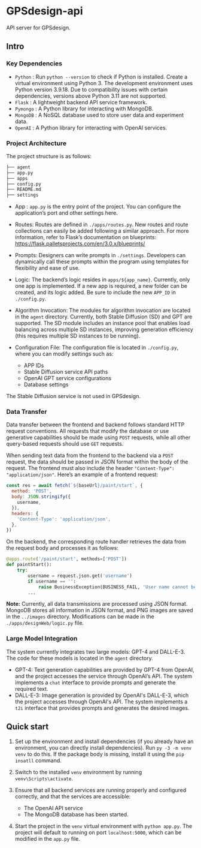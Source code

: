 # GPSdesign-api

API server for GPSdesign.

## Intro

### Key Dependencies

- `Python` : Run `python --version` to check if Python is installed. Create a virtual environment using Python 3. The development environment uses Python version 3.9.18. Due to compatibility issues with certain dependencies, versions above Python 3.11 are not supported.
- `Flask` : A lightweight backend API service framework.
- `Pymongo` : A Python library for interacting with MongoDB.
- `MongoDB` : A NoSQL database used to store user data and experiment data.
- `OpenAI` : A Python library for interacting with OpenAI services.

### Project Architecture

The project structure is as follows:

```sh
├── agent
├── app.py
├── apps
├── config.py
├── README.md
├── settings

```

- App : `app.py` is the entry point of the project. You can configure the application’s port and other settings here.
- Routes: Routes are defined in `./apps/routes.py`. New routes and route collections can easily be added following a similar approach. For more information, refer to Flask’s documentation on blueprints: <https://flask.palletsprojects.com/en/3.0.x/blueprints/>

- Prompts: Designers can write prompts in `./settings`. Developers can dynamically call these prompts within the program using templates for flexibility and ease of use.
- Logic: The backend’s logic resides in `apps/${app_name}`. Currently, only one app is implemented. If a new app is required, a new folder can be created, and its logic added. Be sure to include the new `APP_ID` in `./config.py`.
- Algorithm Invocation: The modules for algorithm invocation are located in the `agent` directory. Currently, both Stable Diffusion (SD) and GPT are supported. The SD module includes an instance pool that enables load balancing across multiple SD instances, improving generation efficiency (this requires multiple SD instances to be running).
- Configuration File: The configuration file is located in `./config.py`, where you can modify settings such as:
  - APP IDs
  - Stable Diffusion service API paths
  - OpenAI GPT service configurations
  - Database settings

The Stable Diffusion service is not used in GPSdesign.

### Data Transfer

Data transfer between the frontend and backend follows standard HTTP request conventions. All requests that modify the database or use generative capabilities should be made using `POST` requests, while all other query-based requests should use `GET` requests.

When sending text data from the frontend to the backend via a `POST` request, the data should be passed in JSON format within the body of the request. The frontend must also include the header `"Content-Type": "application/json"`. Here’s an example of a frontend request:

```javascript
const res = await fetch(`${baseUrl}/paint/start`, {
  method: 'POST',
  body: JSON.stringify({
    username,
  }),
  headers: {
    'Content-Type': 'application/json',
  },
})
```

On the backend, the corresponding route handler retrieves the data from the request body and processes it as follows:

```python
@apps.route('/paint/start', methods=['POST'])
def paintStart():
    try:
        username = request.json.get('username')
        if username == '':
            raise BusinessException(BUSINESS_FAIL, 'User name cannot be empty')
        ...
```

**Note:** Currently, all data transmissions are processed using JSON format. MongoDB stores all information in JSON format, and PNG images are saved in the `../images` directory. Modifications can be made in the `./apps/designWeb/logic.py` file.

### Large Model Integration

The system currently integrates two large models: GPT-4 and DALL-E-3. The code for these models is located in the `agent` directory.

- GPT-4: Text generation capabilities are provided by GPT-4 from OpenAI, and the project accesses the service through OpenAI’s API. The system implements a `chat` interface to provide prompts and generate the required text.
- DALL-E-3: Image generation is provided by OpenAI's DALL-E-3, which the project accesses through OpenAI's API. The system implements a `t2i` interface that provides prompts and generates the desired images.

## Quick start

1. Set up the environment and install dependencies (if you already have an environment, you can directly install dependencies).
   Run `py -3 -m venv venv` to do this. If the package body is missing, install it using the `pip insatll` command.

2. Switch to the installed `venv` environment by running `venv\Scripts\activate`.

3. Ensure that all backend services are running properly and configured correctly, and that the services are accessible:

   - The OpenAI API service
   - The MongoDB database has been started.

4. Start the project in the `venv` virtual environment with `python app.py`. The project will default to running on port `localhost:5000`, which can be modified in the `app.py` file.
